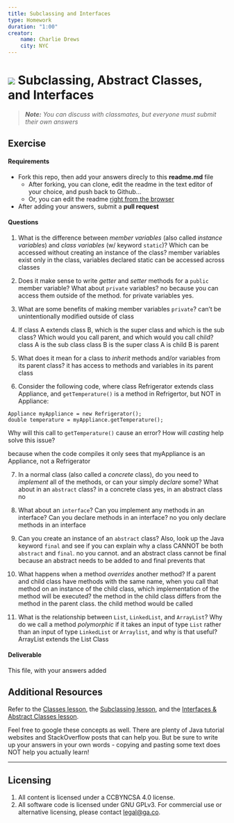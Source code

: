 ```yaml
---
title: Subclassing and Interfaces
type: Homework
duration: "1:00"
creator:
    name: Charlie Drews
    city: NYC
---
```


# ![](https://ga-dash.s3.amazonaws.com/production/assets/logo-9f88ae6c9c3871690e33280fcf557f33.png) Subclassing, Abstract Classes, and Interfaces

> ***Note:*** _You can discuss with classmates, but everyone must submit their own answers_

## Exercise

#### Requirements

- Fork this repo, then add your answers direcly to this **readme.md** file
  - After forking, you can clone, edit the readme in the text editor of your choice, and push back to Github...
  - Or, you can edit the readme [right from the browser](https://help.github.com/articles/editing-files-in-your-repository/)
- After adding your answers, submit a **pull request**

#### Questions

1. What is the difference between *member variables* (also called *instance variables*) and *class variables* (w/ keyword `static`)? Which can be accessed without creating an instance of the class?
member variables exist only in the class, variables declared static can be accessed across classes

2. Does it make sense to write  *getter* and *setter* methods for a `public` member variable? What about `private` variables?
no because you can access them outside of the method. for private variables yes.

3. What are some benefits of making member variables `private`?
can’t be unintentionally modified outside of class 

4. If class A extends class B, which is the super class and which is the sub class? Which would you call parent, and which would you call child?
class A is the sub class class B is the super class A is child B is parent

5. What does it mean for a class to *inherit* methods and/or variables from its parent class?
it has access to methods and variables in its parent class

6. Consider the following code, where class Refrigerator extends class Appliance, and `getTemperature()` is a method in Refrigertor, but NOT in Appliance:
  ```
  Appliance myAppliance = new Refrigerator();
  double temperature = myAppliance.getTemperature();
  ```
  Why will this call to `getTemperature()` cause an error? How will *casting* help solve this issue?

because when the code compiles it only sees that myAppliance is an Appliance, not a Refrigerator

7. In a normal class (also called a *concrete* class), do you need to *implement* all of the methods, or can your simply *declare* some? What about in an `abstract` class?
in a concrete class yes, in an abstract class no

8. What about an `interface`? Can you implement any methods in an interface? Can you declare methods in an interface?
no you only declare methods in an interface

9. Can you create an instance of an `abstract` class? Also, look up the Java keyword `final` and see if you can explain why a class CANNOT be both `abstract` and `final`.
no you cannot. and an abstract class cannot be final because an abstract needs to be added to and final prevents that

10. What happens when a method *overrides* another method? If a parent and child class have methods with the same name, when you call that method on an instance of the child class, which implementation of the method will be executed?
the method in the child class differs from the method in the parent class. the child method would be called

11. What is the relationship between `List`, `LinkedList`, and `ArrayList`? Why do we call a method *polymorphic* if it takes an input of type `List` rather than an input of type `LinkedList` or `Arraylist`, and why is that useful?
ArrayList extends the List Class

#### Deliverable

This file, with your answers added

## Additional Resources

Refer to the [Classes lesson](https://github.com/ga-adi-macaron/Course-Materials/tree/master/lessons/programming-fundamentals-in-java/classes-lesson), the [Subclassing lesson](https://github.com/ga-adi-macaron/Course-Materials/tree/master/lessons/programming-fundamentals-in-java/subclassing-lesson), and the [Interfaces & Abstract Classes lesson](https://github.com/ga-adi-macaron/Course-Materials/tree/master/lessons/programming-fundamentals-in-java/interfaces-and-abstract-classes).

Feel free to google these concepts as well. There are plenty of Java tutorial websites and StackOverflow posts that can help you. But be sure to write up your answers in your own words - copying and pasting some text does NOT help you actually learn!

---

## Licensing
1. All content is licensed under a CC­BY­NC­SA 4.0 license.
2. All software code is licensed under GNU GPLv3. For commercial use or alternative licensing, please contact [legal@ga.co](mailto:legal@ga.co).
